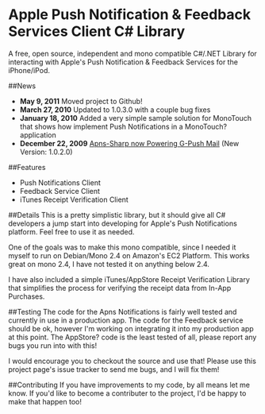 Apple Push Notification & Feedback Services Client C# Library
=============================================================

A free, open source, independent and mono compatible C#/.NET Library for interacting with Apple's Push Notification & Feedback Services for the iPhone/iPod.

##News
 + **May 9, 2011** Moved project to Github!
 + **March 27, 2010** Updated to 1.0.3.0 with a couple bug fixes
 + **January 18, 2010** Added a very simple sample solution for MonoTouch that shows how implement Push Notifications in a MonoTouch? application
 + **December 22, 2009** [Apns-Sharp now Powering G-Push Mail](http://redth.info/2009/12/22/apns-sharp-updated-and-now-powering-g-push-mail/) (New Version: 1.0.2.0)

##Features
 + Push Notifications Client
 + Feedback Service Client
 + iTunes Receipt Verification Client

##Details
This is a pretty simplistic library, but it should give all C# developers a jump start into developing for Apple's Push Notifications platform. Feel free to use it as needed.

One of the goals was to make this mono compatible, since I needed it myself to run on Debian/Mono 2.4 on Amazon's EC2 Platform. This works great on mono 2.4, I have not tested it on anything below 2.4.

I have also included a simple iTunes/AppStore Receipt Verification Library that simplifies the process for verifying the receipt data from In-App Purchases.

##Testing
The code for the Apns Notifications is fairly well tested and currently in use in a production app. The code for the Feedback service should be ok, however I'm working on integrating it into my production app at this point. The AppStore? code is the least tested of all, please report any bugs you run into with this!

I would encourage you to checkout the source and use that! Please use this project page's issue tracker to send me bugs, and I will fix them!

##Contributing
If you have improvements to my code, by all means let me know. If you'd like to become a contributer to the project, I'd be happy to make that happen too!